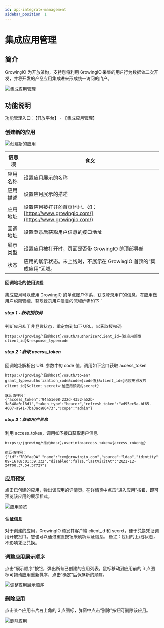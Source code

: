 ```yaml
---
id: app-integrate-management
sidebar_position: 1
---
```


# 集成应用管理

## 简介

GrowingIO 为开放架构，支持您将利用 GrowingIO 采集的用户行为数据做二次开发，并将开发的产品应用集成进来形成统一访问的门户。

![集成应用管理](/img/cd7168fff307600e2bb6e095eab58ef7280e1ecd49a39efac82ca6c85f27763f_pic_1639971029438_2021-12-20.png)

## 功能说明

功能管理入口：【开放平台】 - 【集成应用管理】

### 创建新的应用

![创建新的应用](/img/9bbcc3e77adb7e64962ee19ecb7cf2a7f0546c1205817c59bd5d5cfddb0ab955_pic_1639971163802_2021-12-20.png)

| 信息项   | 含义                                                                                   |
| -------- | -------------------------------------------------------------------------------------- |
| 应用名称 | 设置应用展示的名称                                                                     |
| 应用描述 | 设置应用展示的描述                                                                     |
| 应用地址 | 设置应用被打开的首页地址。如：[https://www.growingio.com/](https://www.growingio.com/) |
| 回调地址 | 设置登录后获取用户信息的接口地址                                                       |
| 展示类型 | 设置应用被打开时，页面是否带 GrowingIO 的顶部导航                                      |
| 状态     | 应用的展示状态。未上线时，不展示在 GrowingIO 首页的“集成应用”区域。                    |

#### 回调地址的使用流程

集成应用可以使用 GrowingIO 的单点账户体系，获取登录用户的信息，在应用做用户权限管控。获取登录用户信息的流程步骤如下：

##### step 1：获取授权码

判断应用处于非登录状态，重定向到如下 URL，以获取授权码

```
https://{growing产品的host}/oauth/authorize?client_id={给应用颁发client_id}&response_type=code
```

##### step 2：获取 access_token

回调地址解析出 URL 参数中的 code 值，调用如下接口获取 access_token

```
https://{growing产品的host}/oauth/token?grant_type=authorization_code&code={code值}&client_id={给应用颁发的client_id}&client_secret={给应用颁发的secret}

返回值样例：
{"access_token":"94a51e08-232d-4352-a52b-3a548a6e18d1","token_type":"bearer","refresh_token":"ad95ec5a-bf65-4007-a941-7ba3aca80473","scope":"admin"}
```

##### step 3：获取用户信息

利用 access_token，调用如下接口获取用户信息

```
https://{growing产品的host}/userinfo?access_token={access_token值}

返回值样例：
{"id":"7RDYaeDA","name":"xxx@growingio.com","source":"ldap","identity":"xxx@growingio.com","createdAt":"2021-09-16T08:01:39.322","disabled":false,"lastVisitAt":"2021-12-24T08:37:54.57729"}
```

### 应用预览

点击已创建的应用，弹出该应用的详情页。在详情页中点击“进入应用”按钮，即可预览该应用的展示样式。

![应用预览](/img/dd6d53a20b74019318f304a63c5df7da1efc488057967d23d586b64bdf651c80_pic_1639971234457_2021-12-20.png)

#### 认证信息

对于创建的应用，GrowingIO 颁发其客户端 client_id 和 secret，便于兑换凭证调用开放接口。您也可以通过重置按钮来刷新认证信息。
备注：应用的上/线状态，不影响凭证兑换。

### 调整应用展示顺序

点击“展示顺序”按钮，弹出所有已创建的应用列表，鼠标移动到应用前的 6 点图标可拖动应用重新排序，点击“确定”后保存新的顺序。

![调整应用展示顺序](/img/1b9648c0156d8188c60f942d52f8dd8dac0c41f589e06995047062b523563b76_pic_1639971292475_2021-12-20.png)

### 删除应用

点击某个应用卡片右上角的 3 点图标，弹窗中点击“删除”按钮可删除该应用。

![删除应用](/img/64b1cf883632aac50740d8708349cbd051312d2001ab64a84c28b971db74d62f_pic_1639971353329_2021-12-20.png)
